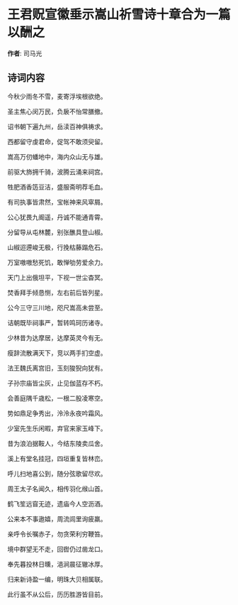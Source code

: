 # 王君贶宣徽垂示嵩山祈雪诗十章合为一篇以酬之

**作者**: 司马光

## 诗词内容

今秋少雨冬不雪，麦寄浮埃根欲绝。

圣主焦心闵万民，负扆不怡常膳撤。

诏书朝下遍九州，岳渎百神俱祷求。

西都留守虔君命，促驾不敢须臾留。

嵩高万仞蟠地中，海内众山无与雄。

前驱大斾拥千骑，波腾云涌来祠宫。

牲肥酒香笾豆洁，盛服斋明荐毛血。

有司执事皆肃然，宝帐神来风窣屑。

公心犹畏九阍遥，丹诚不能通青霄。

分留导从屯林麓，别张醮具登山椒。

山椒迢遰峻无极，行挽枯藤蹋危石。

万室嗷嗷愁死饥，敢惮劬劳爱余力。

天门上出俄坦平，下视一世尘杳冥。

焚香拜手倾恳恻，左右前后皆列星。

公今三守三川地，咫尺嵩高未尝至。

诘朝既毕祠事严，暂转鸣珂历诸寺。

少林昔为达摩居，达摩英灵今有无。

瘦辞流散满天下，竞以两手扪空虚。

法王魏氏离宫旧，玉刻狻猊向犹有。

子孙宗庙皆尘灰，止见伽蓝存不朽。

会善庭隅千歳松，一根二股凌寒空。

势如鼎足争秀出，泠泠永夜吟霜风。

少室先生乐闲暇，弃官来家玉峰下。

昔为浪泊据鞍人，今结东陵卖瓜舍。

溪上有堂名挂冠，四垣重复皆林峦。

呼儿扫地喜公到，随分弦歌留尽欢。

周王太子名闻久，相传羽化缑山首。

鹤飞笙远窅无迹，遗庙今人空沥酒。

公来本不事遨嬉，周流闾里询疲羸。

亲呼令长嘱赤子，勿贪荣利穷鞭笞。

境中群望无不走，回辔仍过凿龙口。

奉先暮投林日曛，浥涧晨征辙冰厚。

归来新诗盈一编，明珠大贝相属联。

此行虽不从公后，历历胜游皆目前。

